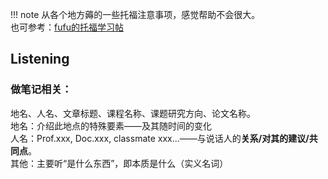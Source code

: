 
!!! note
    从各个地方薅的一些托福注意事项，感觉帮助不会很大。  
    也可参考：[fufu的托福学习帖](https://csfufu.life/article/b38f1367-c7fa-43f0-a523-c8dfe819338d)

## Listening

### 做笔记相关：

地名、人名、文章标题、课程名称、课题研究方向、论文名称。  
地名：介绍此地点的特殊要素——及其随时间的变化  
人名：Prof.xxx, Doc.xxx, classmate xxx...——与说话人的**关系/对其的建议/共同点**。  
其他：主要听“是什么东西”，即本质是什么（实义名词）  